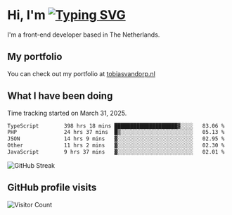 # Hi, I'm [![Typing SVG](https://readme-typing-svg.demolab.com?font=Fira+Code&pause=1000&width=435&lines=tobiasvdorp)](https://git.io/typing-svg)

I'm a front-end developer based in The Netherlands.

## My portfolio

You can check out my portfolio at [tobiasvandorp.nl](https://www.tobiasvandorp.nl/)

## What I have been doing

Time tracking started on March 31, 2025.

<!--START_SECTION:waka-->

```txt
TypeScript        398 hrs 18 mins ████████████████████▓░░░░   83.06 %
PHP               24 hrs 37 mins  █▒░░░░░░░░░░░░░░░░░░░░░░░   05.13 %
JSON              14 hrs 9 mins   ▓░░░░░░░░░░░░░░░░░░░░░░░░   02.95 %
Other             11 hrs 2 mins   ▓░░░░░░░░░░░░░░░░░░░░░░░░   02.30 %
JavaScript        9 hrs 37 mins   ▓░░░░░░░░░░░░░░░░░░░░░░░░   02.01 %
```

<!--END_SECTION:waka-->

![GitHub Streak](https://streak-stats.demolab.com?user=tobiasvdorp&theme=dark&hide_border=true&mode=weekly&background=36%2C6400A6%2C000000)

## GitHub profile visits

![Visitor Count](https://profile-counter.glitch.me/tobiasvdorp/count.svg)
